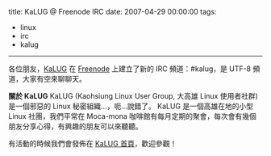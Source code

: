 title: KaLUG @ Freenode IRC
date: 2007-04-29 00:00:00
tags: 
- linux
- irc
- kalug
---

各位朋友，[KaLUG](http://kalug.linux.org.tw/) 在 [Freenode](irc://irc.freenode.net) 上建立了新的 IRC 頻道：#kalug，是 UTF-8 頻道，大家有空來聊聊天。

<span style="font-weight: bold;">關於 KaLUG</span>
KaLUG (Kaohsiung Linux User Group, 大高雄 Linux 使用者社群) 是一個邪惡的 Linux 秘密組織…，呃…說錯了。 KaLUG 是一個高雄在地的小型 Linux 社團，我們平常在 Moca-mona 咖啡館有每月定期的聚會，每次會有幾個朋友分享心得，有興趣的朋友可以來聽聽。

有活動的時候我們會發佈在 [KaLUG 首頁](http://kalug.linux.org.tw/)，歡迎參觀！
